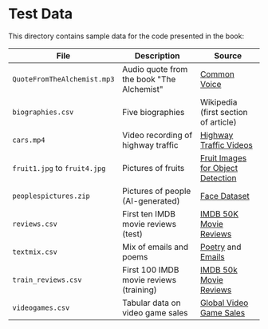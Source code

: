 # Test Data

This directory contains sample data for the code presented in the book:

| File | Description | Source |
| --- | --- | --- |
| `QuoteFromTheAlchemist.mp3` | Audio quote from the book "The Alchemist" | [Common Voice](https://www.kaggle.com/datasets/mozillaorg/common-voice) |
| `biographies.csv` | Five biographies | Wikipedia (first section of article) |
| `cars.mp4` | Video recording of highway traffic | [Highway Traffic Videos](https://www.kaggle.com/datasets/aryashah2k/highway-traffic-videos-dataset) |
| `fruit1.jpg` to `fruit4.jpg` | Pictures of fruits | [Fruit Images for Object Detection](https://www.kaggle.com/datasets/mbkinaci/fruit-images-for-object-detection) |
| `peoplespictures.zip` | Pictures of people (AI-generated) | [Face Dataset](https://www.kaggle.com/datasets/bwandowando/all-these-people-dont-exist) |
| `reviews.csv` | First ten IMDB movie reviews (test) | [IMDB 50K Movie Reviews](https://www.kaggle.com/datasets/atulanandjha/imdb-50k-movie-reviews-test-your-bert) |
| `textmix.csv` | Mix of emails and poems | [Poetry](https://www.kaggle.com/datasets/ultrajack/modern-renaissance-poetry) and [Emails](https://www.kaggle.com/datasets/dipankarsrirag/topic-modelling-on-emails) |
| `train_reviews.csv` | First 100 IMDB movie reviews (training) | [IMDB 50k Movie Reviews](https://www.kaggle.com/datasets/atulanandjha/imdb-50k-movie-reviews-test-your-bert) |
| `videogames.csv` | Tabular data on video game sales | [Global Video Game Sales](https://www.kaggle.com/datasets/thedevastator/global-video-game-sales) |
